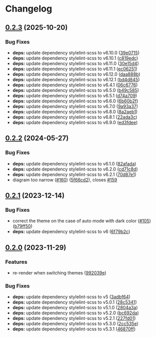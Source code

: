 # Changelog

## [0.2.3](https://github.com/hbstack/mermaid/compare/v0.2.2...v0.2.3) (2025-10-20)


### Bug Fixes

* **deps:** update dependency stylelint-scss to v6.10.0 ([39e0715](https://github.com/hbstack/mermaid/commit/39e07157d62f9c98b9d59e65b6f7477c6d9a1c1f))
* **deps:** update dependency stylelint-scss to v6.10.1 ([c819edc](https://github.com/hbstack/mermaid/commit/c819edc1263c22a1bafdff75e76b8ce919558cfe))
* **deps:** update dependency stylelint-scss to v6.11.0 ([30e15d4](https://github.com/hbstack/mermaid/commit/30e15d4c60746a27ce2150e645ef1e65c99740c8))
* **deps:** update dependency stylelint-scss to v6.11.1 ([ec06251](https://github.com/hbstack/mermaid/commit/ec06251e07d90b12b62ecbf020f74d41035774ee))
* **deps:** update dependency stylelint-scss to v6.12.0 ([daa888b](https://github.com/hbstack/mermaid/commit/daa888b7e31e61776e7c6cb1b9b5953309d74818))
* **deps:** update dependency stylelint-scss to v6.12.1 ([bd4d845](https://github.com/hbstack/mermaid/commit/bd4d845db39612e1e65b6658f948f15835f46e4b))
* **deps:** update dependency stylelint-scss to v6.4.1 ([06c6776](https://github.com/hbstack/mermaid/commit/06c6776e5e80fdbc457ecb213234a775a13a8f39))
* **deps:** update dependency stylelint-scss to v6.5.0 ([b49c585](https://github.com/hbstack/mermaid/commit/b49c58537ab2b7cd69c14024e61ff61c69f81da5))
* **deps:** update dependency stylelint-scss to v6.5.1 ([d74a709](https://github.com/hbstack/mermaid/commit/d74a7090114a8720d8afdfe79da732d2b45428aa))
* **deps:** update dependency stylelint-scss to v6.6.0 ([6b60b2f](https://github.com/hbstack/mermaid/commit/6b60b2f7609f8aeaaeb31bbd5481dc45e816c7e6))
* **deps:** update dependency stylelint-scss to v6.7.0 ([9a93a37](https://github.com/hbstack/mermaid/commit/9a93a37a6055ddb571dfb986f6a1cbf17953ed90))
* **deps:** update dependency stylelint-scss to v6.8.0 ([8a2aeb1](https://github.com/hbstack/mermaid/commit/8a2aeb18cd134a0532df3a02f876e9c7e936cd7a))
* **deps:** update dependency stylelint-scss to v6.8.1 ([22ada3c](https://github.com/hbstack/mermaid/commit/22ada3cd4f7491ac6628435f81cf85367388cf0c))
* **deps:** update dependency stylelint-scss to v6.9.0 ([ed3fdee](https://github.com/hbstack/mermaid/commit/ed3fdee20ba4652448c59b25417d5108a5e3f5a0))

## [0.2.2](https://github.com/hbstack/mermaid/compare/v0.2.1...v0.2.2) (2024-05-27)


### Bug Fixes

* **deps:** update dependency stylelint-scss to v6.1.0 ([82afada](https://github.com/hbstack/mermaid/commit/82afada9ab5d2d875770ff9eaba5783e07072dfb))
* **deps:** update dependency stylelint-scss to v6.2.0 ([cd71c8d](https://github.com/hbstack/mermaid/commit/cd71c8dfd3dc468ec3b22a49a4a78a7fa50504e5))
* **deps:** update dependency stylelint-scss to v6.2.1 ([70d87e1](https://github.com/hbstack/mermaid/commit/70d87e11ab2e6c913649d7c036e962ca2833f8c0))
* diagram too narrow ([#160](https://github.com/hbstack/mermaid/issues/160)) ([5f66cd2](https://github.com/hbstack/mermaid/commit/5f66cd23f35d1ce2c201bfe9d8d8f6ad82651d5e)), closes [#159](https://github.com/hbstack/mermaid/issues/159)

## [0.2.1](https://github.com/hbstack/mermaid/compare/v0.2.0...v0.2.1) (2023-12-14)


### Bug Fixes

* correct the theme on the case of auto mode with dark color ([#105](https://github.com/hbstack/mermaid/issues/105)) ([b79ff50](https://github.com/hbstack/mermaid/commit/b79ff50e7be79181f06d16a14fa71fd7c2281d21))
* **deps:** update dependency stylelint-scss to v6 ([6f79b2c](https://github.com/hbstack/mermaid/commit/6f79b2c8db9d623e67634e3a62040b3d9e8a8a5b))

## [0.2.0](https://github.com/hbstack/mermaid/compare/v0.1.0...v0.2.0) (2023-11-29)


### Features

* re-render when switching themes ([992039e](https://github.com/hbstack/mermaid/commit/992039ef818ef60d6138aae1e32163348df8e0f0))


### Bug Fixes

* **deps:** update dependency stylelint-scss to v5 ([3adbf64](https://github.com/hbstack/mermaid/commit/3adbf64c72ade9a626dae4878a85c7207ba641de))
* **deps:** update dependency stylelint-scss to v5.0.1 ([28c5341](https://github.com/hbstack/mermaid/commit/28c53418b740f4b936ccaca1f5885a78aac58ce3))
* **deps:** update dependency stylelint-scss to v5.1.0 ([2804a3a](https://github.com/hbstack/mermaid/commit/2804a3ac9e0de8b447f919905ae1df245945c7ce))
* **deps:** update dependency stylelint-scss to v5.2.0 ([bc692da](https://github.com/hbstack/mermaid/commit/bc692da71a021fae5e36252ef268be67dbd4d702))
* **deps:** update dependency stylelint-scss to v5.2.1 ([227fd01](https://github.com/hbstack/mermaid/commit/227fd016ca130cda2c0469edd285fbbe4e89314c))
* **deps:** update dependency stylelint-scss to v5.3.0 ([2cc535e](https://github.com/hbstack/mermaid/commit/2cc535e52791e52bdf40591abffa77f4f2ba5d2c))
* **deps:** update dependency stylelint-scss to v5.3.1 ([46870ff](https://github.com/hbstack/mermaid/commit/46870ff8774ff1d66bb666a3c6119fe974658ef9))
